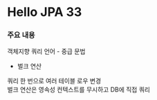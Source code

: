 # Hello JPA 33

### 주요 내용

객체지향 쿼리 언어 - 중급 문법

- 벌크 연산

쿼리 한 번으로 여러 테이블 로우 변경  
벌크 연산은 영속성 컨텍스트를 무시하고 DB에 직접 쿼리
